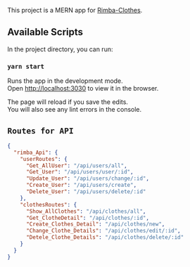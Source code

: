 This project is a MERN app for [Rimba-Clothes](https://github.com/ArielCalisaya/rimba).

## Available Scripts

In the project directory, you can run:

### `yarn start`

Runs the app in the development mode.<br />
Open [http://localhost:3030](http://localhost:3330) to view it in the browser.

The page will reload if you save the edits.<br />
You will also see any lint errors in the console.

## `Routes for API`

```json
{
  "rimba_Api": {
    "userRoutes": {
      "Get_AllUser": "/api/users/all",
      "Get_User": "/api/users/user/:id",
      "Update_User": "/api/users/change/:id",
      "Create_User": "/api/users/create",
      "Delete_User": "/api/users/delete/:id"
    },
    "clothesRoutes": {
      "Show_AllClothes": "/api/clothes/all",
      "Get_ClotheDetail": "/api/clothes/:id",
      "Create_Clothes_Detail": "/api/clothes/new",
      "Change_Clothe_Details": "/api/clothes/edit/:id",
      "Detele_Clothe_Details": "/api/clothes/delete/:id"
    }
  }
}
```
